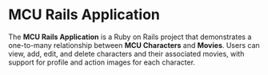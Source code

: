 # MCU Rails Application


The **MCU Rails Application** is a Ruby on Rails project that demonstrates a one-to-many relationship between **MCU Characters** and **Movies**. Users can view, add, edit, and delete characters and their associated movies, with support for profile and action images for each character.
